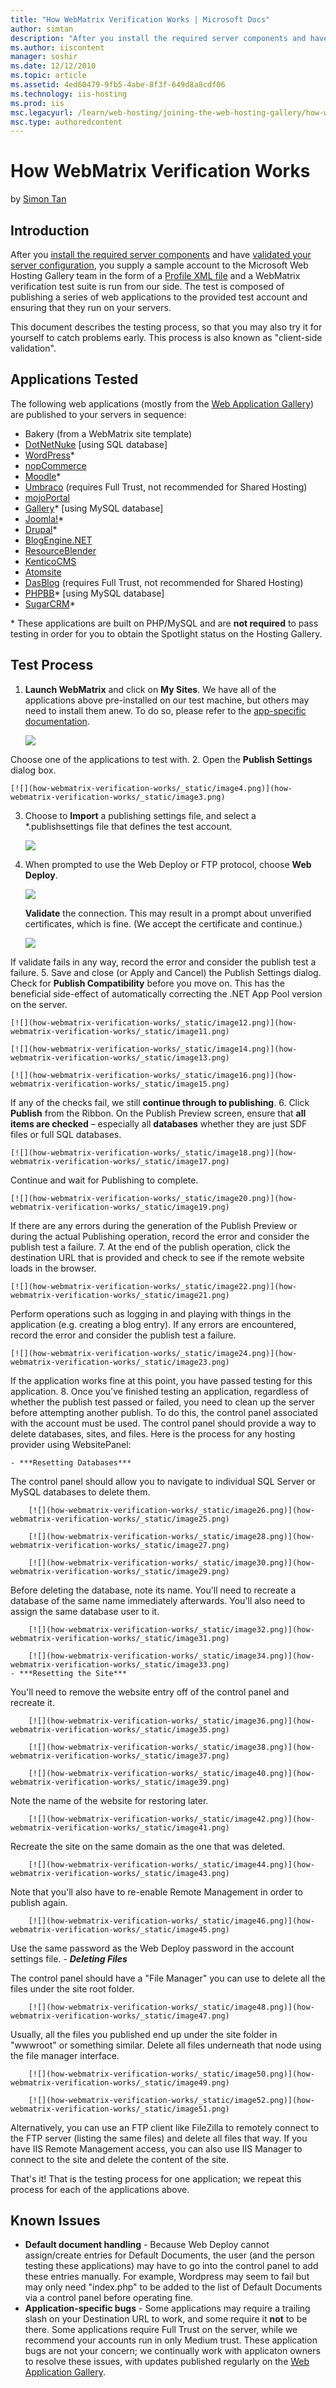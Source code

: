 ```yaml
---
title: "How WebMatrix Verification Works | Microsoft Docs"
author: simtan
description: "After you install the required server components and have validated your server configuration, you supply a sample account to the Microsoft Web Hosting Gall..."
ms.author: iiscontent
manager: soshir
ms.date: 12/12/2010
ms.topic: article
ms.assetid: 4ed60479-9fb5-4abe-8f3f-649d8a8cdf06
ms.technology: iis-hosting
ms.prod: iis
msc.legacyurl: /learn/web-hosting/joining-the-web-hosting-gallery/how-webmatrix-verification-works
msc.type: authoredcontent
---
```

How WebMatrix Verification Works
====================
by [Simon Tan](https://github.com/simtan)

## Introduction

After you [install the required server components](install-server-components.md "Install Server Components") and have [validated your server configuration](validate-your-server-configuration.md "Validate your server configuration"), you supply a sample account to the Microsoft Web Hosting Gallery team in the form of a [Profile XML file](generate-a-profile-xml-file.md "Generate a Profile XML file") and a WebMatrix verification test suite is run from our side. The test is composed of publishing a series of web applications to the provided test account and ensuring that they run on your servers.

This document describes the testing process, so that you may also try it for yourself to catch problems early. This process is also known as "client-side validation".

## Applications Tested

The following web applications (mostly from the [Web Application Gallery](https://www.microsoft.com/web/gallery/ "Web Application Gallery")) are published to your servers in sequence:

- Bakery (from a WebMatrix site template)
- [DotNetNuke](https://www.microsoft.com/web/webmatrix/) [using SQL database]
- [WordPress](https://www.microsoft.com/web/webmatrix/)\*
- [nopCommerce](https://www.microsoft.com/web/webmatrix/)
- [Moodle](https://www.microsoft.com/web/webmatrix/)\*
- [Umbraco](https://www.microsoft.com/web/webmatrix/) (requires Full Trust, not recommended for Shared Hosting)
- [mojoPortal](https://www.microsoft.com/web/webmatrix/)
- [Gallery](https://www.microsoft.com/web/webmatrix/)\* [using MySQL database]
- [Joomla!](https://www.microsoft.com/web/webmatrix/)\*
- [Drupal](https://www.microsoft.com/web/webmatrix/)\*
- [BlogEngine.NET](https://www.microsoft.com/web/webmatrix/)
- [ResourceBlender](https://www.microsoft.com/web/webmatrix/)
- [KenticoCMS](https://www.microsoft.com/web/webmatrix/)
- [Atomsite](https://www.microsoft.com/web/webmatrix/)
- [DasBlog](https://www.microsoft.com/web/webmatrix/) (requires Full Trust, not recommended for Shared Hosting)
- [PHPBB](https://www.microsoft.com/web/webmatrix/)\* [using MySQL database]
- [SugarCRM](https://www.microsoft.com/web/webmatrix/)\*

\* These applications are built on PHP/MySQL and are **not required** to pass testing in order for you to obtain the Spotlight status on the Hosting Gallery.

## Test Process

1. **Launch WebMatrix** and click on **My Sites**. We have all of the applications above pre-installed on our test machine, but others may need to install them anew. To do so, please refer to the [app-specific documentation](https://www.microsoft.com/web/webmatrix/ "Installing and Publishing Apps with WebMatrix").  
  
    [![](how-webmatrix-verification-works/_static/image2.png)](how-webmatrix-verification-works/_static/image1.png)  
  
 Choose one of the applications to test with.
2. Open the **Publish Settings** dialog box.  
  
    [![](how-webmatrix-verification-works/_static/image4.png)](how-webmatrix-verification-works/_static/image3.png)
3. Choose to **Import** a publishing settings file, and select a \*.publishsettings file that defines the test account.  
  
    [![](how-webmatrix-verification-works/_static/image6.png)](how-webmatrix-verification-works/_static/image5.png)
4. When prompted to use the Web Deploy or FTP protocol, choose **Web Deploy**.  
  
    [![](how-webmatrix-verification-works/_static/image8.png)](how-webmatrix-verification-works/_static/image7.png)  
  
    **Validate** the connection. This may result in a prompt about unverified certificates, which is fine. (We accept the certificate and continue.)  
  
    [![](how-webmatrix-verification-works/_static/image10.png)](how-webmatrix-verification-works/_static/image9.png)  
  
 If validate fails in any way, record the error and consider the publish test a failure.
5. Save and close (or Apply and Cancel) the Publish Settings dialog. Check for **Publish Compatibility** before you move on. This has the beneficial side-effect of automatically correcting the .NET App Pool version on the server.  
  
    [![](how-webmatrix-verification-works/_static/image12.png)](how-webmatrix-verification-works/_static/image11.png)  
  
    [![](how-webmatrix-verification-works/_static/image14.png)](how-webmatrix-verification-works/_static/image13.png)  
  
    [![](how-webmatrix-verification-works/_static/image16.png)](how-webmatrix-verification-works/_static/image15.png)  
  
 If any of the checks fail, we still **continue through to publishing**.
6. Click **Publish** from the Ribbon. On the Publish Preview screen, ensure that **all items are checked** – especially all **databases** whether they are just SDF files or full SQL databases.  
  
    [![](how-webmatrix-verification-works/_static/image18.png)](how-webmatrix-verification-works/_static/image17.png)  
  
 Continue and wait for Publishing to complete.  
  
    [![](how-webmatrix-verification-works/_static/image20.png)](how-webmatrix-verification-works/_static/image19.png)  
  
 If there are any errors during the generation of the Publish Preview or during the actual Publishing operation, record the error and consider the publish test a failure.
7. At the end of the publish operation, click the destination URL that is provided and check to see if the remote website loads in the browser.  
  
    [![](how-webmatrix-verification-works/_static/image22.png)](how-webmatrix-verification-works/_static/image21.png)  
  
 Perform operations such as logging in and playing with things in the application (e.g. creating a blog entry). If any errors are encountered, record the error and consider the publish test a failure.  
  
    [![](how-webmatrix-verification-works/_static/image24.png)](how-webmatrix-verification-works/_static/image23.png)  
  
 If the application works fine at this point, you have passed testing for this application.
8. Once you've finished testing an application, regardless of whether the publish test passed or failed, you need to clean up the server before attempting another publish. To do this, the control panel associated with the account must be used. The control panel should provide a way to delete databases, sites, and files. Here is the process for any hosting provider using WebsitePanel:

    - ***Resetting Databases***  
  
 The control panel should allow you to navigate to individual SQL Server or MySQL databases to delete them.  
  
        [![](how-webmatrix-verification-works/_static/image26.png)](how-webmatrix-verification-works/_static/image25.png)  
  
        [![](how-webmatrix-verification-works/_static/image28.png)](how-webmatrix-verification-works/_static/image27.png)  
  
        [![](how-webmatrix-verification-works/_static/image30.png)](how-webmatrix-verification-works/_static/image29.png)  
  
 Before deleting the database, note its name. You'll need to recreate a database of the same name immediately afterwards. You'll also need to assign the same database user to it.  
  
        [![](how-webmatrix-verification-works/_static/image32.png)](how-webmatrix-verification-works/_static/image31.png)  
  
        [![](how-webmatrix-verification-works/_static/image34.png)](how-webmatrix-verification-works/_static/image33.png)
    - ***Resetting the Site***  
  
 You'll need to remove the website entry off of the control panel and recreate it.  
  
        [![](how-webmatrix-verification-works/_static/image36.png)](how-webmatrix-verification-works/_static/image35.png)  
  
        [![](how-webmatrix-verification-works/_static/image38.png)](how-webmatrix-verification-works/_static/image37.png)  
  
        [![](how-webmatrix-verification-works/_static/image40.png)](how-webmatrix-verification-works/_static/image39.png)  
  
 Note the name of the website for restoring later.  
  
        [![](how-webmatrix-verification-works/_static/image42.png)](how-webmatrix-verification-works/_static/image41.png)  
  
 Recreate the site on the same domain as the one that was deleted.  
  
        [![](how-webmatrix-verification-works/_static/image44.png)](how-webmatrix-verification-works/_static/image43.png)  
  
 Note that you'll also have to re-enable Remote Management in order to publish again.  
  
        [![](how-webmatrix-verification-works/_static/image46.png)](how-webmatrix-verification-works/_static/image45.png)  
  
 Use the same password as the Web Deploy password in the account settings file.
    - ***Deleting Files***  
  
 The control panel should have a "File Manager" you can use to delete all the files under the site root folder.  
  
        [![](how-webmatrix-verification-works/_static/image48.png)](how-webmatrix-verification-works/_static/image47.png)  
  
 Usually, all the files you published end up under the site folder in "wwwroot" or something similar. Delete all files underneath that node using the file manager interface.  
  
        [![](how-webmatrix-verification-works/_static/image50.png)](how-webmatrix-verification-works/_static/image49.png)  
  
        [![](how-webmatrix-verification-works/_static/image52.png)](how-webmatrix-verification-works/_static/image51.png)  
  
 Alternatively, you can use an FTP client like FileZilla to remotely connect to the FTP server (listing the same files) and delete all files that way. If you have IIS Remote Management access, you can also use IIS Manager to connect to the site and delete the content of the site.

That's it! That is the testing process for one application; we repeat this process for each of the applications above.

## Known Issues

- **Default document handling** - Because Web Deploy cannot assign/create entries for Default Documents, the user (and the person testing these applications) may have to go into the control panel to add these entries manually. For example, Wordpress may seem to fail but may only need "index.php" to be added to the list of Default Documents via a control panel before operating fine.
- **Application-specific bugs** - Some applications may require a trailing slash on your Destination URL to work, and some require it **not** to be there. Some applications require Full Trust on the server, while we recommend your accounts run in only Medium trust. These application bugs are not your concern; we continually work with applicaton owners to resolve these issues, with updates published regularly on the [Web Application Gallery](https://www.microsoft.com/web/gallery/ "Web Application Gallery").